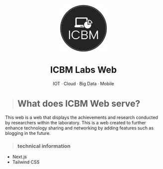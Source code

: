 <center>
    <img src="./md/brand/logo-no-background.png" width="150">
    <h1>ICBM Labs Web</h1>
    <p>IOT ᐧ Cloud ᐧ Big Data ᐧ Mobile</p>
</center>

> # What does ICBM Web serve?
This web is a web that displays the achievements and research conducted by researchers within the laboratory.
This is a web created to further enhance technology sharing and networking by adding features such as blogging in the future.

> ### technical information
- Next.js
- Tailwind CSS